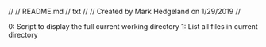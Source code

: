 //
// README.md
// txt
//
// Created by Mark Hedgeland on 1/29/2019
//

0: Script to display the full current working directory
1: List all files in current directory
